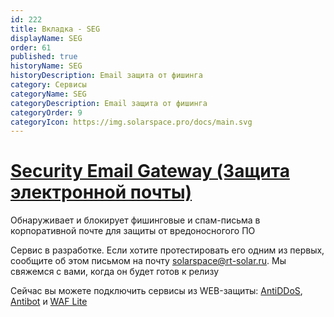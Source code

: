 ```yaml
---
id: 222
title: Вкладка - SEG
displayName: SEG
order: 61
published: true
historyName: SEG
historyDescription: Email защита от фишинга
category: Сервисы
categoryName: SEG
categoryDescription: Email защита от фишинга
categoryOrder: 9
categoryIcon: https://img.solarspace.pro/docs/main.svg
---
```


# [Security Email Gateway (Защита электронной почты)](security-email-gateway)

Обнаруживает и блокирует фишинговые и спам-письма в корпоративной почте для защиты от вредоносногого ПО


Сервис в разработке. Если хотите протестировать его одним из первых, сообщите об этом письмом на почту solarspace@rt-solar.ru. Мы свяжемся с вами, когда он будет готов к релизу  

Сейчас вы можете подключить сервисы из WEB-защиты: [AntiDDoS]([217]), [Antibot]([216]) и [WAF Lite]([234])